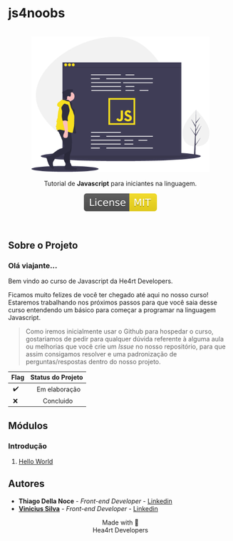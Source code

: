 # js4noobs
<p align="center">
  <br>
  <img src="./images/javascript.png" alt="javascript" width="400">

  <p align="center">Tutorial de <strong>Javascript</strong> para iniciantes na linguagem.</p>
  <p align="center">
  <a href="https://opensource.org/licenses/MIT">
    <img src="./images/mit.svg" alt="License MIT">
  </a>
  </p>
  <br>
</p>

## Sobre o Projeto

### Olá viajante...

Bem vindo ao curso de Javascript da He4rt Developers.

Ficamos muito felizes de você ter chegado até aqui no nosso curso! Estaremos trabalhando nos próximos passos
para que você saia desse curso entendendo um básico para começar a programar na linguagem Javascript.

>Como iremos inicialmente usar o Github para hospedar o curso, gostariamos de pedir para qualquer dúvida referente à alguma aula ou melhorias que você crie um <i>Issue</i> no nosso repositório, para que assim consigamos resolver e  uma padronização de perguntas/respostas dentro do nosso projeto.

| <b>Flag</b> | <b>Status do Projeto</b> |
| ----------- | ----------- |
| &nbsp;✔️ | &emsp;Em elaboração |
| &nbsp;❌  | &emsp;&emsp;Concluido |

## Módulos

### Introdução

1. [Hello World](/Modulos/1_Introducao/1_Hello_World.md)

## Autores

- **Thiago Della Noce** - _Front-end Developer_ - [Linkedin](https://www.linkedin.com/in/thiagodellanoce/)
- [**Vinicius Silva**](https://github.com/silvdot/js4noobs) - _Front-end Developer_ - [Linkedin](https://www.linkedin.com/in/silv-vinicius/)

<p align="center">Made with 💜<br>Hea4rt Developers</p>

